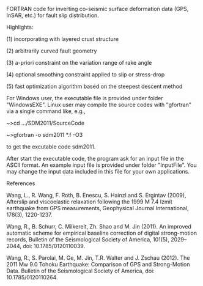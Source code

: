 FORTRAN code for inverting co-seismic surface deformation data (GPS, InSAR, etc.) for fault slip distribution.

Highlights:

(1) incorporating with layered crust structure

(2) arbitrarily curved fault geometry

(3) a-priori constraint on the variation range of rake angle

(4) optional smoothing constraint applied to slip or stress-drop

(5) fast optimization algorithm based on the steepest descent method 

For Windows user, the executable file is provided under folder "WindowsEXE". Linux user may compile the source codes with "gfortran" via a single command like, e.g.,

~>cd .../SDM2011/SourceCode

~>gfortran -o sdm2011 *.f -O3

to get the excutable code sdm2011.

After start the executable code, the program ask for an input file in the ASCII format. An example input file is provided under folder "InputFile". You may change the input data included in this file for your own applications.

References

Wang, L., R. Wang, F. Roth, B. Enescu, S. Hainzl and S. Ergintav (2009), Afterslip and viscoelastic relaxation following the 1999 M 7.4 Izmit earthquake from GPS measurements, Geophysical Journal International, 178(3), 1220-1237.

Wang, R., B. Schurr, C. Milkereit, Zh. Shao and M. Jin (2011). An improved automatic scheme for empirical baseline correction of digital strong-motion records, Bulletin of the Seismological Society of America, 101(5), 2029–2044, doi: 10.1785/0120110039.

Wang, R., S. Parolai, M. Ge, M. Jin, T.R. Walter and J. Zschau (2012). The 2011 Mw 9.0 Tohoku Earthquake: Comparison of GPS and Strong-Motion Data. Bulletin of the Seismological Society of America, doi: 10.1785/0120110264. 
